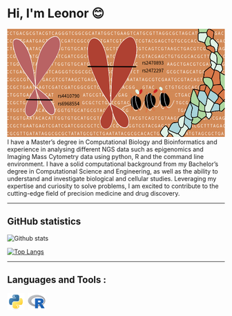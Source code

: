 # Hi, I'm Leonor :blush:

<img src="https://github.com/leonorss/leonorss/blob/main/Github%20Banner.png" alt="Banner of my interests" height=250>
I have a Master’s degree in Computational Biology and Bioinformatics and experience in analysing different NGS data such as epigenomics and Imaging Mass Cytometry data using python, R and the command line environment. I have a solid computational background from my Bachelor’s degree in Computational Science and Engineering, as well as the ability to understand and investigate biological and cellular studies. Leveraging my expertise and curiosity to solve problems, I am excited to contribute to the cutting-edge field of precision medicine and drug discovery.

---

## GitHub statistics

![Github stats](https://github-readme-stats.vercel.app/api?username=leonorss&show_icons=true&hide_border=true&count_private=true)

[![Top Langs](https://github-readme-stats.vercel.app/api/top-langs/?username=leonorss)](https://github.com/anuraghazra/github-readme-stats)

---

## Languages and Tools :

<div>
  <img src="https://github.com/devicons/devicon/blob/master/icons/python/python-original.svg" title="Python" alt="Python" width="40" height="40"/>&nbsp;
  <img src="https://github.com/devicons/devicon/blob/master/icons/r/r-original.svg" title="R" **alt="R" width="40" height="40"/>
</div>
